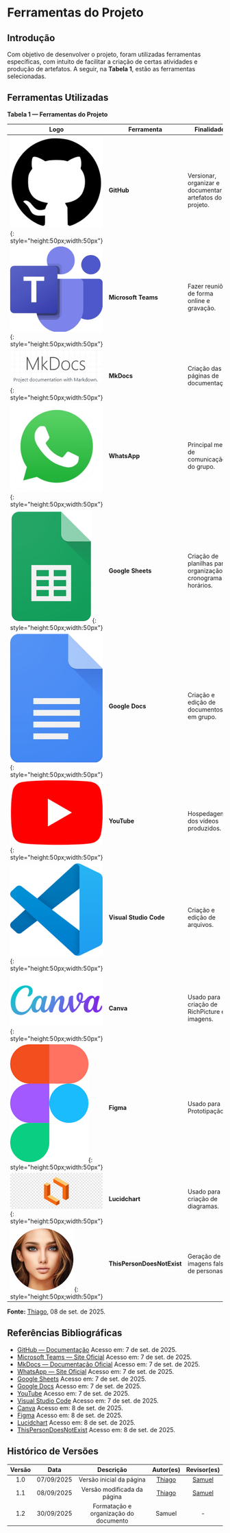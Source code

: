 # Ferramentas do Projeto

## Introdução

Com objetivo de desenvolver o projeto, foram utilizadas ferramentas específicas, com intuito de facilitar a criação de certas atividades e produção de artefatos. A seguir, na **Tabela 1**, estão as ferramentas selecionadas.

## Ferramentas Utilizadas

**Tabela 1 — Ferramentas do Projeto**

| Logo                                                                                                          | Ferramenta                 | Finalidade                                                      |
| ------------------------------------------------------------------------------------------------------------- | -------------------------- | --------------------------------------------------------------- |
| ![GitHub](./../00-assets/images/ferramentas/github.png){: style="height:50px;width:50px"}                     | **GitHub**                 | Versionar, organizar e documentar artefatos do projeto.         |
| ![Microsoft Teams](./../00-assets/images/ferramentas/teams.png){: style="height:50px;width:50px"}             | **Microsoft Teams**        | Fazer reuniões de forma online e gravação.                      |
| ![MkDocs](./../00-assets/images/ferramentas/mkdocs.png){: style="height:50px;width:50px"}                     | **MkDocs**                 | Criação das páginas de documentação.                            |
| ![WhatsApp](./../00-assets/images/ferramentas/whatsapp.png){: style="height:50px;width:50px"}                 | **WhatsApp**               | Principal meio de comunicação do grupo.                         |
| ![Google Sheets](./../00-assets/images/ferramentas/google-sheets.png){: style="height:50px;width:50px"}       | **Google Sheets**          | Criação de planilhas para organização de cronograma e horários. |
| ![Google Docs](./../00-assets/images/ferramentas/google-docs.png){: style="height:50px;width:50px"}           | **Google Docs**            | Criação e edição de documentos em grupo.                        |
| ![YouTube](./../00-assets/images/ferramentas/youtube.png){: style="height:50px;width:50px"}                   | **YouTube**                | Hospedagem dos vídeos produzidos.                               |
| ![Visual Studio Code](./../00-assets/images/ferramentas/vscode.png){: style="height:50px;width:50px"}         | **Visual Studio Code**     | Criação e edição de arquivos.                                   |
| ![Canva](./../00-assets/images/ferramentas/Canva.png){: style="height:50px;width:50px"}                       | **Canva**                  | Usado para criação de RichPicture e imagens.                    |
| ![Figma](./../00-assets/images/ferramentas/figma.png){: style="height:50px;width:50px"}                       | **Figma**                  | Usado para Prototipação.                                        |
| ![Lucidchart](./../00-assets/images/ferramentas/lucidchart.png){: style="height:50px;width:50px"}             | **Lucidchart**             | Usado para criação de diagramas.                                |
| ![ThisPersonDoesNotExist](./../00-assets/images/ferramentas/thisperson.png){: style="height:50px;width:50px"} | **ThisPersonDoesNotExist** | Geração de imagens falsas de personas.                          |

**Fonte:** [Thiago](https://github.com/Acciolyy), 08 de set. de 2025.

## Referências Bibliográficas

- [GitHub — Documentação](https://docs.github.com/pt) Acesso em: 7 de set. de 2025.
- [Microsoft Teams — Site Oficial](https://www.microsoft.com/pt-br/microsoft-teams/group-chat-software) Acesso em: 7 de set. de 2025.
- [MkDocs — Documentação Oficial](https://www.mkdocs.org/) Acesso em: 7 de set. de 2025.
- [WhatsApp — Site Oficial](https://www.whatsapp.com/?lang=pt_BR) Acesso em: 7 de set. de 2025.
- [Google Sheets](https://workspace.google.com/intl/pt-BR/products/sheets/) Acesso em: 7 de set. de 2025.
- [Google Docs](https://workspace.google.com/intl/pt-BR/products/docs/) Acesso em: 7 de set. de 2025.
- [YouTube](https://about.youtube/) Acesso em: 7 de set. de 2025.
- [Visual Studio Code](https://code.visualstudio.com/) Acesso em: 7 de set. de 2025.
- [Canva](https://www.canva.com/pt_br/about/) Acesso em: 8 de set. de 2025.
- [Figma](https://www.figma.com/pt-br/) Acesso em: 8 de set. de 2025.
- [Lucidchart](https://www.lucidchart.com/pages/pt/landing?utm_source=google&utm_medium=cpc&utm_campaign=_chart_pt_allcountries_mixed_search_brand_phrase_&km_CPC_CampaignId=1500131479&km_CPC_AdGroupID=57888677956&km_CPC_Keyword=%2Blucidcharts&km_CPC_MatchType=b&km_CPC_ExtensionID=&km_CPC_Network=g&km_CPC_AdPosition=&km_CPC_Creative=286634000599&km_CPC_TargetID=kwd-334618660008&km_CPC_Country=9198361&km_CPC_Device=c&km_CPC_placement=&km_CPC_target=&gad_source=1&gad_campaignid=1500131479&gbraid=0AAAAADLdSjA18ykxm14mE7lUqLs6ashw3&gclid=CjwKCAjw_fnFBhB0EiwAH_MfZlCmYLJP2kdqgcFU59669Ykc02AZTsR8oOI764h1ExXfYqPf8itx1hoCGQ4QAvD_BwE) Acesso em: 8 de set. de 2025.
- [ThisPersonDoesNotExist](https://thispersondoesnotexist.tools/) Acesso em: 8 de set. de 2025.

## Histórico de Versões

| **Versão** |  **Data**  |             **Descrição**             |             **Autor(es)**             |               **Revisor(es)**               |
| :--------: | :--------: | :-----------------------------------: | :-----------------------------------: | :-----------------------------------------: |
|    1.0     | 07/09/2025 |       Versão inicial da página        | [Thiago](https://github.com/Acciolyy) | [Samuel](https://github.com/samuelncaetano) |
|    1.1     | 08/09/2025 |      Versão modificada da página      | [Thiago](https://github.com/Acciolyy) | [Samuel](https://github.com/samuelncaetano) |
|    1.2     | 30/09/2025 | Formatação e organização do documento |                Samuel                 |                      -                      |
